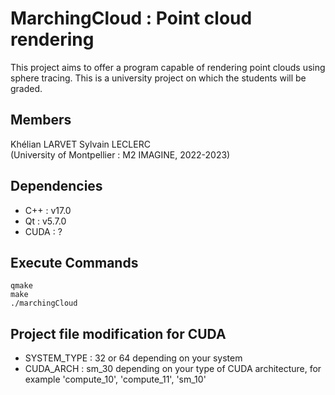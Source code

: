 # MarchingCloud : Point cloud rendering
This project aims to offer a program capable of rendering point clouds using sphere tracing.
This is a university project on which the students will be graded.

## Members  
Khélian LARVET
Sylvain LECLERC  
(University of Montpellier : M2 IMAGINE, 2022-2023)

## Dependencies
- C++ : v17.0  
- Qt : v5.7.0  
- CUDA : ?  

## Execute Commands
```console
qmake
make
./marchingCloud
```

## Project file modification for CUDA
- SYSTEM_TYPE : 32 or 64 depending on your system  
- CUDA_ARCH : sm_30 depending on your type of CUDA architecture, for example 'compute_10', 'compute_11', 'sm_10'